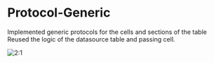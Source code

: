 # Protocol-Generic

Implemented generic protocols for the cells and sections of the table Reused the logic of the datasource table and passing cell.

![2:1](https://user-images.githubusercontent.com/51968448/167389123-8a8a27ad-63db-4ab6-bdf5-88a3569b30b6.gif)
